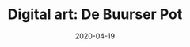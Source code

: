 ---
title: "Digital art: De Buurser Pot"
date: 2020-04-19
span:
categories:
    - digital art
tags: 
    - historisk
span: 3w
---